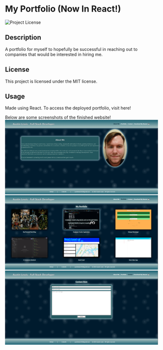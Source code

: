 
# My Portfolio (Now In React!)
![Project License](https://img.shields.io/badge/license-MIT-orange.svg)

## Description
A portfolio for myself to hopefully be successful in reaching out to companies that would be interested in hiring me.

## License
This project is licensed under the MIT license.

## Usage
Made using React. To access the deployed portfolio, visit here!

Below are some screenshots of the finished website!
![alt text](./public/PortfolioPreview1.png)
![alt text](./public/PortfolioPreview2.png)
![alt text](./public/PortfolioPreview3.png)
